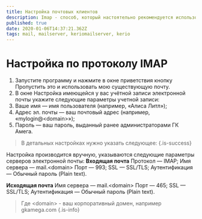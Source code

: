 ```yaml
---
title: Настройка почтовых клиентов
description: Imap - способ, который настоятельно рекомендуется использовать
published: true
date: 2020-01-06T14:37:21.362Z
tags: mail, mailserver, keriomailserver, kerio
---
```


# Настройка по протоколу IMAP
1. Запустите программу и нажмите в окне приветствия кнопку Пропустить это и использовать мою существующую почту.
2. В окне Настройка имеющейся у вас учётной записи электронной почты укажите следующие параметры учетной записи:
3. Ваше имя — имя пользователя (например, «Алиса Литл»);
4. Адрес эл. почты — ваш почтовый адрес (например, «mylogin@\<domain>»);
5. Пароль — ваш пароль, выданный ранее администраторами ГК Амега.


> В детальных настройках нужно указать следующее:
{.is-success}

Настройка производится вручную, указываются следующие параметры серверов электронной почты:
**Входящая почта**
Протокол — IMAP;
Имя сервера — mail.\<domain>
Порт — 993;
SSL — SSL/TLS;
Аутентификация — Обычный пароль (Plain text).

**Исходящая почта**
Имя сервера — mail.\<domain>
Порт — 465;
SSL — SSL/TLS;
Аутентификация — Обычный пароль (Plain text).

> Где \<domain> - ваш корпоративный домен, например gkamega.com
{.is-info}

